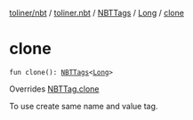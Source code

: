 [toliner/nbt](../../../index.md) / [toliner.nbt](../../index.md) / [NBTTags](../index.md) / [Long](index.md) / [clone](./clone.md)

# clone

`fun clone(): `[`NBTTags`](../index.md)`<`[`Long`](https://kotlinlang.org/api/latest/jvm/stdlib/kotlin/-long/index.html)`>`

Overrides [NBTTag.clone](../../-n-b-t-tag/clone.md)

To use create same name and value tag.

